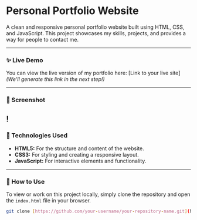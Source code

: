 # Personal Portfolio Website

A clean and responsive personal portfolio website built using HTML, CSS, and JavaScript. This project showcases my skills, projects, and provides a way for people to contact me.

---

### ✨ Live Demo

You can view the live version of my portfolio here: [Link to your live site] *(We'll generate this link in the next step!)*

---

### 📸 Screenshot

!
---

### 🚀 Technologies Used

- **HTML5:** For the structure and content of the website.
- **CSS3:** For styling and creating a responsive layout.
- **JavaScript:** For interactive elements and functionality.

---

### 🔧 How to Use

To view or work on this project locally, simply clone the repository and open the `index.html` file in your browser.

```bash
git clone [https://github.com/your-username/your-repository-name.git](https://github.com/your-username/your-repository-name.git)